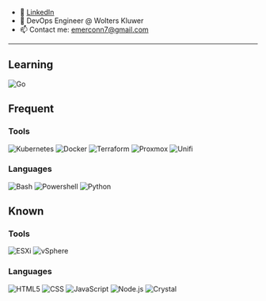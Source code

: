 - 👔 [LinkedIn](https://www.linkedin.com/in/emerconnelly/)
- 💼 DevOps Engineer @ Wolters Kluwer
- 📫 Contact me: emerconn7@gmail.com

---

## Learning

![Go](https://img.shields.io/badge/-Go-000000?style=flat&logo=Go&logoColor=00ADD8)

## Frequent

### Tools

![Kubernetes](https://img.shields.io/badge/-Kubernetes-000000?style=flat&logo=Kubernetes&logoColor=326CE5)
![Docker](https://img.shields.io/badge/-Docker-000000?style=flat&logo=Docker&logoColor=2496ED)
![Terraform](https://img.shields.io/badge/-Terraform-000000?style=flat&logo=Terraform&logoColor=844FBA)
![Proxmox](https://img.shields.io/badge/-Proxmox-000000?style=flat&logo=Proxmox&logoColor=E57000)
![Unifi](https://img.shields.io/badge/-Unifi-000000?style=flat&logo=Ubiquiti&logoColor=0559C9)

### Languages

![Bash](https://img.shields.io/badge/-Bash-000000?style=flat&logo=gnu-bash&logoColor=4EAA25)
![Powershell](https://img.shields.io/badge/-Powershell-000000?style=flat&logo=Powershell&logoColor=2671be)
![Python](https://img.shields.io/badge/-Python-000000?style=flat&logo=Python&logoColor=ffd43b)

## Known

### Tools

![ESXi](https://img.shields.io/badge/-ESXi-000000?style=flat&logo=VMware&logoColor=607078)
![vSphere](https://img.shields.io/badge/-vSphere-000000?style=flat&logo=VMware&logoColor=607078)

### Languages

![HTML5](https://img.shields.io/badge/-HTML5-000000?style=flat&logo=HTML5&logoColor=e34f26)
![CSS](https://img.shields.io/badge/-CSS3-000000?style=flat&logo=CSS3&logoColor=2965f1)
![JavaScript](https://img.shields.io/badge/-JavaScript-000000?style=flat&logo=javascript&logoColor=f7ff1e)
![Node.js](https://img.shields.io/badge/-Node.js-000000?style=flat&logo=node.js&logoColor=339933)
![Crystal](https://img.shields.io/badge/-Crystal-000000?style=flat&logo=crystal&logoColor=ffffff)

